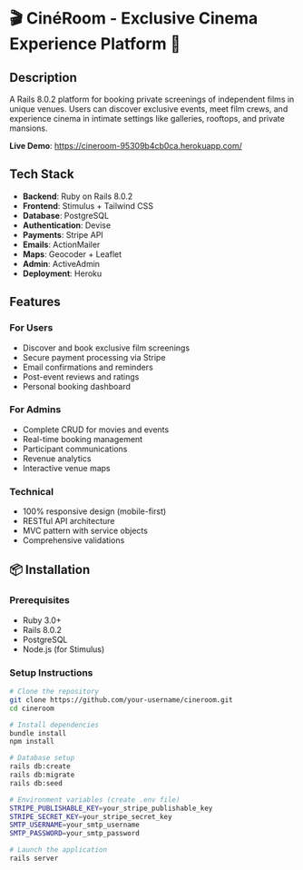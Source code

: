 # 🎬 CinéRoom - Exclusive Cinema Experience Platform 🍿

## Description

A Rails 8.0.2 platform for booking private screenings of independent films in unique venues. Users can discover exclusive events, meet film crews, and experience cinema in intimate settings like galleries, rooftops, and private mansions.

**Live Demo**: https://cineroom-95309b4cb0ca.herokuapp.com/

## Tech Stack

- **Backend**: Ruby on Rails 8.0.2
- **Frontend**: Stimulus + Tailwind CSS
- **Database**: PostgreSQL
- **Authentication**: Devise
- **Payments**: Stripe API
- **Emails**: ActionMailer
- **Maps**: Geocoder + Leaflet
- **Admin**: ActiveAdmin
- **Deployment**: Heroku

## Features

### For Users

- Discover and book exclusive film screenings
- Secure payment processing via Stripe
- Email confirmations and reminders
- Post-event reviews and ratings
- Personal booking dashboard

### For Admins

- Complete CRUD for movies and events
- Real-time booking management
- Participant communications
- Revenue analytics
- Interactive venue maps

### Technical

- 100% responsive design (mobile-first)
- RESTful API architecture
- MVC pattern with service objects
- Comprehensive validations

## 📦 Installation

### Prerequisites

- Ruby 3.0+
- Rails 8.0.2
- PostgreSQL
- Node.js (for Stimulus)

### Setup Instructions

```bash
# Clone the repository
git clone https://github.com/your-username/cineroom.git
cd cineroom

# Install dependencies
bundle install
npm install

# Database setup
rails db:create
rails db:migrate
rails db:seed

# Environment variables (create .env file)
STRIPE_PUBLISHABLE_KEY=your_stripe_publishable_key
STRIPE_SECRET_KEY=your_stripe_secret_key
SMTP_USERNAME=your_smtp_username
SMTP_PASSWORD=your_smtp_password

# Launch the application
rails server
```
